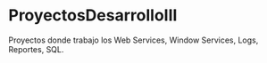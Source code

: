 # ProyectosDesarrolloIII
Proyectos donde trabajo los Web Services, Window Services, Logs, Reportes, SQL.
